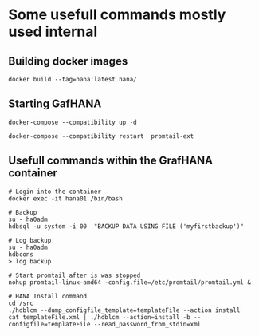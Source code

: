 # Some usefull commands mostly used internal  

## Building docker images
```
docker build --tag=hana:latest hana/
```

## Starting GafHANA
```
docker-compose --compatibility up -d

docker-compose --compatibility restart  promtail-ext
```

## Usefull commands within the GrafHANA container
```
# Login into the container
docker exec -it hana01 /bin/bash

# Backup
su - ha0adm
hdbsql -u system -i 00  "BACKUP DATA USING FILE ('myfirstbackup')"

# Log backup
su - ha0adm
hdbcons
> log backup

# Start promtail after is was stopped 
nohup promtail-linux-amd64 -config.file=/etc/promtail/promtail.yml &

# HANA Install command 
cd /src
./hdblcm --dump_configfile_template=templateFile --action install
cat templateFile.xml | ./hdblcm --action=install -b --configfile=templateFile --read_password_from_stdin=xml

```


